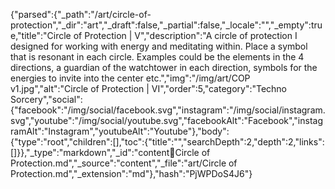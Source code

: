{"parsed":{"_path":"/art/circle-of-protection","_dir":"art","_draft":false,"_partial":false,"_locale":"","_empty":true,"title":"Circle of Protection | V","description":"A circle of protection I designed for working with energy and meditating within. Place a symbol that is resonant in each circle. Examples could be the elements in the 4 directions, a guardian of the watchtower in each direction, symbols for the energies to invite into the center etc.","img":"/img/art/COP v1.jpg","alt":"Circle of Protection | VI","order":5,"category":"Techno Sorcery","social":{"facebook":"/img/social/facebook.svg","instagram":"/img/social/instagram.svg","youtube":"/img/social/youtube.svg","facebookAlt":"Facebook","instagramAlt":"Instagram","youtubeAlt":"Youtube"},"body":{"type":"root","children":[],"toc":{"title":"","searchDepth":2,"depth":2,"links":[]}},"_type":"markdown","_id":"content:art:Circle of Protection.md","_source":"content","_file":"art/Circle of Protection.md","_extension":"md"},"hash":"PjWPDoS4J6"}